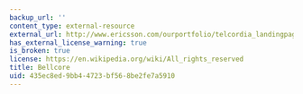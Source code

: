```yaml
---
backup_url: ''
content_type: external-resource
external_url: http://www.ericsson.com/ourportfolio/telcordia_landingpage
has_external_license_warning: true
is_broken: true
license: https://en.wikipedia.org/wiki/All_rights_reserved
title: Bellcore
uid: 435ec8ed-9bb4-4723-bf56-8be2fe7a5910
---
```

